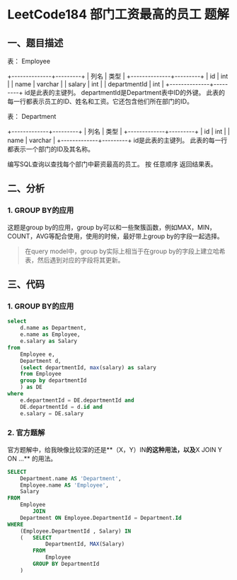 # LeetCode184 部门工资最高的员工 题解

## 一、题目描述

表： Employee

+--------------+---------+
| 列名          | 类型    |
+--------------+---------+
| id           | int     |
| name         | varchar |
| salary       | int     |
| departmentId | int     |
+--------------+---------+
id是此表的主键列。
departmentId是Department表中ID的外键。
此表的每一行都表示员工的ID、姓名和工资。它还包含他们所在部门的ID。


表： Department

+-------------+---------+
| 列名         | 类型    |
+-------------+---------+
| id          | int     |
| name        | varchar |
+-------------+---------+
id是此表的主键列。
此表的每一行都表示一个部门的ID及其名称。


编写SQL查询以查找每个部门中薪资最高的员工。
按 任意顺序 返回结果表。



## 二、分析

### 1. GROUP BY的应用

这题是group by的应用，group by可以和一些聚簇函数，例如MAX，MIN，COUNT，AVG等配合使用，使用的时候，最好带上group by的字段一起选择。

> 在query model中，group by实际上相当于在group by的字段上建立哈希表，然后遇到对应的字段将其更新。



## 三、代码

### 1. GROUP BY的应用

```sql
select 
    d.name as Department, 
    e.name as Employee, 
    e.salary as Salary
from
    Employee e,
    Department d,
    (select departmentId, max(salary) as salary
    from Employee
    group by departmentId
    ) as DE
where
    e.departmentId = DE.departmentId and
    DE.departmentId = d.id and
    e.salary = DE.salary
```



### 2. 官方题解

官方题解中，给我映像比较深的还是**（X，Y）IN**的这种用法，以及**X JOIN Y ON ...** 的用法。

```sql
SELECT
    Department.name AS 'Department',
    Employee.name AS 'Employee',
    Salary
FROM
    Employee
        JOIN
    Department ON Employee.DepartmentId = Department.Id
WHERE
    (Employee.DepartmentId , Salary) IN
    (   SELECT
            DepartmentId, MAX(Salary)
        FROM
            Employee
        GROUP BY DepartmentId
	)
```

